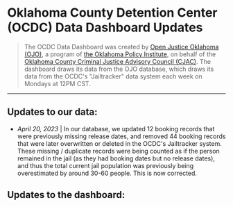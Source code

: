 # Oklahoma County Detention Center (OCDC) Data Dashboard Updates

> The OCDC Data Dashboard was created by [Open Justice Oklahoma (OJO)](https://openjustice.okpolicy.org/), a program of [the Oklahoma Policy Institute](https://okpolicy.org/), on behalf of the [Oklahoma County Criminal Justice Advisory Council (CJAC)](https://www.okcountycjac.com/). The dashboard draws its data from the OJO database, which draws its data from the OCDC's "Jailtracker" data system each week on Mondays at 12PM CST. 

---

## Updates to our data:

* *April 20, 2023* | In our database, we updated 12 booking records that were previously missing release dates, and removed 44 booking records that were later overwritten or deleted in the OCDC's Jailtracker system. These missing / duplicate records were being counted as if the person remained in the jail (as they had booking dates but no release dates), and thus the total current jail population was previously being overestimated by around 30-60 people. This is now corrected.

## Updates to the dashboard:
